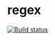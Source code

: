 # regex

[![Build status](https://ci.appveyor.com/api/projects/status/9dcvyne6wiu8c1w5?svg=true)](https://ci.appveyor.com/project/BogdashkinAS/regex)

